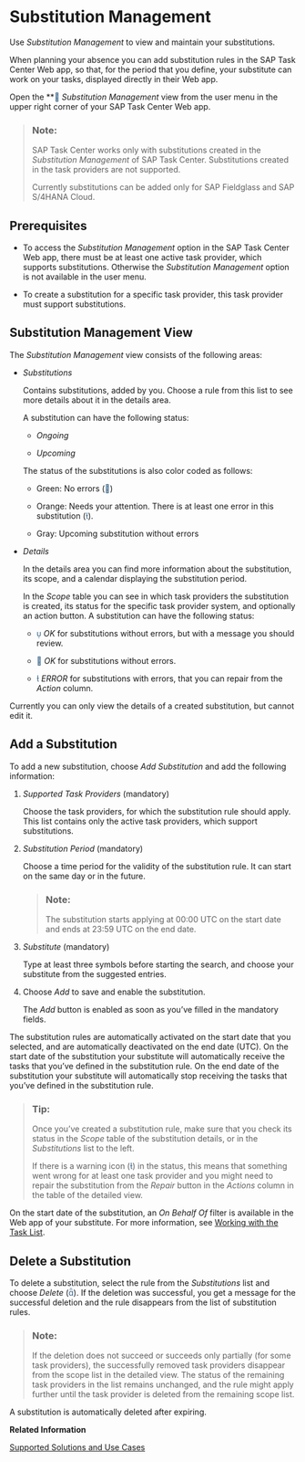 <!-- loiobef9b2d6ec6a4c6f858e936fcdf9a4c5 -->

<link rel="stylesheet" type="text/css" href="../css/sap-icons.css"/>

# Substitution Management

Use *Substitution Management* to view and maintain your substitutions.

When planning your absence you can add substitution rules in the SAP Task Center Web app, so that, for the period that you define, your substitute can work on your tasks, displayed directly in their Web app.

Open the **<span style="color:#346187;"><span class="SAP-icons"></span></span> *Substitution Management* view from the user menu in the upper right corner of your SAP Task Center Web app.

> ### Note:  
> SAP Task Center works only with substitutions created in the *Substitution Management* of SAP Task Center. Substitutions created in the task providers are not supported.
> 
> Currently substitutions can be added only for SAP Fieldglass and SAP S/4HANA Cloud.



<a name="loiobef9b2d6ec6a4c6f858e936fcdf9a4c5__section_hts_1wb_svb"/>

## Prerequisites

-   To access the *Substitution Management* option in the SAP Task Center Web app, there must be at least one active task provider, which supports substitutions. Otherwise the *Substitution Management* option is not available in the user menu.

-   To create a substitution for a specific task provider, this task provider must support substitutions.




<a name="loiobef9b2d6ec6a4c6f858e936fcdf9a4c5__section_g5r_fyb_svb"/>

## Substitution Management View

The *Substitution Management* view consists of the following areas:

-   *Substitutions*

    Contains substitutions, added by you. Choose a rule from this list to see more details about it in the details area.

    A substitution can have the following status:

    -   *Ongoing*

    -   *Upcoming*


    The status of the substitutions is also color coded as follows:

    -   Green: No errors \(<span style="color:#346187;"><span class="SAP-icons"></span></span>\)

    -   Orange: Needs your attention. There is at least one error in this substitution \(<span style="color:#346187;"><span class="SAP-icons"></span></span>\).

    -   Gray: Upcoming substitution without errors


-   *Details*

    In the details area you can find more information about the substitution, its scope, and a calendar displaying the substitution period.

    In the *Scope* table you can see in which task providers the substitution is created, its status for the specific task provider system, and optionally an action button. A substitution can have the following status:

    -   <span style="color:#346187;"><span class="SAP-icons"></span></span> *OK* for substitutions without errors, but with a message you should review.

    -   <span style="color:#346187;"><span class="SAP-icons"></span></span> *OK* for substitutions without errors.

    -   <span style="color:#346187;"><span class="SAP-icons"></span></span> *ERROR* for substitutions with errors, that you can repair from the *Action* column.



Currently you can only view the details of a created substitution, but cannot edit it.



<a name="loiobef9b2d6ec6a4c6f858e936fcdf9a4c5__section_i3t_lhz_gwb"/>

## Add a Substitution

To add a new substitution, choose *Add Substitution* and add the following information:

1.  *Supported Task Providers* \(mandatory\)

    Choose the task providers, for which the substitution rule should apply. This list contains only the active task providers, which support substitutions.

2.  *Substitution Period* \(mandatory\)

    Choose a time period for the validity of the substitution rule. It can start on the same day or in the future.

    > ### Note:  
    > The substitution starts applying at 00:00 UTC on the start date and ends at 23:59 UTC on the end date.

3.  *Substitute* \(mandatory\)

    Type at least three symbols before starting the search, and choose your substitute from the suggested entries.

4.  Choose *Add* to save and enable the substitution.

    The *Add* button is enabled as soon as you’ve filled in the mandatory fields.


The substitution rules are automatically activated on the start date that you selected, and are automatically deactivated on the end date \(UTC\). On the start date of the substitution your substitute will automatically receive the tasks that you’ve defined in the substitution rule. On the end date of the substitution your substitute will automatically stop receiving the tasks that you’ve defined in the substitution rule.

> ### Tip:  
> Once you’ve created a substitution rule, make sure that you check its status in the *Scope* table of the substitution details, or in the *Substitutions* list to the left.
> 
> If there is a warning icon \(<span style="color:#346187;"><span class="SAP-icons"></span></span>\) in the status, this means that something went wrong for at least one task provider and you might need to repair the substitution from the *Repair* button in the *Actions* column in the table of the detailed view.

On the start date of the substitution, an *On Behalf Of* filter is available in the Web app of your substitute. For more information, see [Working with the Task List](working-with-the-task-list-fe4a8b3.md).



<a name="loiobef9b2d6ec6a4c6f858e936fcdf9a4c5__section_oys_rhz_gwb"/>

## Delete a Substitution

To delete a substitution, select the rule from the *Substitutions* list and choose *Delete* \(<span style="color:#346187;"><span class="SAP-icons"></span></span>\). If the deletion was successful, you get a message for the successful deletion and the rule disappears from the list of substitution rules.

> ### Note:  
> If the deletion does not succeed or succeeds only partially \(for some task providers\), the successfully removed task providers disappear from the scope list in the detailed view. The status of the remaining task providers in the list remains unchanged, and the rule might apply further until the task provider is deleted from the remaining scope list.

A substitution is automatically deleted after expiring.

**Related Information**  


[Supported Solutions and Use Cases](../10-what-is/supported-solutions-and-use-cases-758209c.md "See the list of the supported solutions and use cases in SAP Task Center.")

